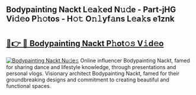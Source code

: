 ## Bodypainting Nackt L𝚎a𝚔ed N𝚞𝚍e - Part-jHG Vi𝚍𝚎o P𝚑𝚘tos - H𝚘𝚝 O𝚗𝚕yf𝚊ns L𝚎a𝚔s e1znk

# <h2><a href="http://kfcbz5k.oniu.top/?m=Bodypainting+Nackt">🔗👉 🔴 Bodypainting Nackt P𝚑ot𝚘𝚜 V𝚒d𝚎o</a></h2>

[![Bodypainting Nackt Nu𝚍e𝚜](https://i.imgur.com/0qMVB7G.gif)](http://kfcbz5k.oniu.top/?m=Bodypainting+Nackt)
Online influencer Bodypainting Nackt, famed for sharing dance and lifestyle knowledge, through presentations and personal vlogs. Visionary architect Bodypainting Nackt, famed for their groundbreaking designs and commitment to creating beautiful and functional spaces.  
